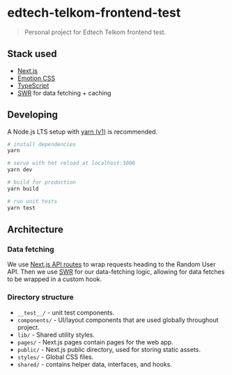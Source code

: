 # edtech-telkom-frontend-test

> Personal project for Edtech Telkom frontend test.

## Stack used

- [Next.js](https://nextjs.org/)
- [Emotion CSS](https://emotion.sh/docs/introduction)
- [TypeScript](https://typescriptlang.org/)
- [SWR](https://swr.vercel.app/) for data fetching + caching

## Developing

A Node.js LTS setup with [yarn (v1)](https://yarnpkg.com/) is recommended.

```bash
# install dependencies
yarn

# serve with hot reload at localhost:3000
yarn dev

# build for production
yarn build

# run unit tests
yarn test
```

## Architecture

### Data fetching

We use [Next.js API routes](https://nextjs.org/docs/api-routes/introduction) to wrap requests heading to the Random User API. Then we use [SWR](https://swr.vercel.app/) for our data-fetching logic, allowing for data fetches to be wrapped in a custom hook.

### Directory structure

- `__test__/` - unit test components.
- `components/` - UI/layout components that are used globally throughout project.
- `lib/` - Shared utility styles.
- `pages/` - Next.js pages contain pages for the web app.
- `public/` - Next.js public directory, used for storing static assets.
- `styles/` - Global CSS files.
- `shared/` - contains helper data, interfaces, and hooks.
